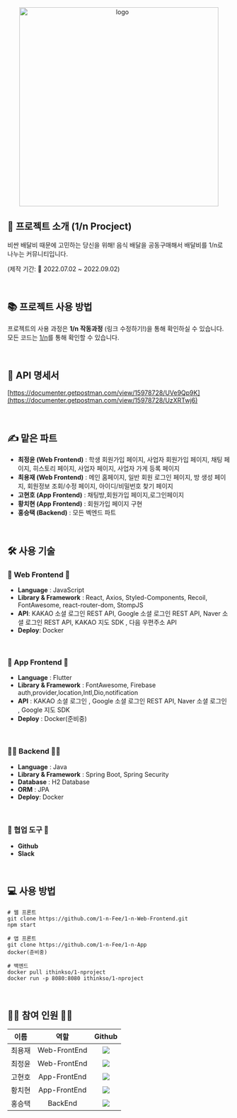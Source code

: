 <div align="center">
  
<img width="450" alt="logo" src="https://user-images.githubusercontent.com/51076814/188084065-3ee7b52f-47ac-46c1-a366-d400158066da.png">


</div>

## 🍕 프로젝트 소개 (1/n Procject)
비싼 배달비 때문에 고민하는 당신을 위해! 음식 배달을 공동구매해서 배달비를 1/n로 나누는 커뮤니티입니다.

(제작 기간: 📆 2022.07.02 ~ 2022.09.02)

</br>

## **📚 프로젝트 사용 방법**

프로젝트의 사용 과정은 **1/n 작동과정** (링크 수정하기!)을 통해 확인하실 수 있습니다.<br>
모든 코드는 [1/n](https://github.com/1-n-Fee)를 통해 확인할 수 있습니다.

</br>

## **🔖 API 명세서**

[https://documenter.getpostman.com/view/15978728/UVe9Qp9K](https://documenter.getpostman.com/view/15978728/UzXRTwj6)

</br>

## **✍️ 맡은 파트**

- **최정윤 (Web Frontend)** : 학생 회원가입 페이지, 사업자 회원가입 페이지, 채팅 페이지, 히스토리 페이지, 사업자 페이지, 사업자 가게 등록 페이지
- **최용재 (Web Frontend)** : 메인 홈페이지, 일반 회원 로그인 페이지, 방 생성 페이지, 회원정보 조회/수정 페이지, 아이디/비밀번호 찾기 페이지
- **고현호 (App Frontend)** : 채팅방,회원가입 페이지,로그인페이지
- **황치현 (App Frontend)** : 회원가입 페이지 구현
- **홍승택 (Backend)** : 모든 벡엔드 파트

</br>

## **🛠 사용 기술**

### 🎨 Web Frontend 🎨
- **Language** : JavaScript
- **Library & Framework** : React, Axios, Styled-Components, Recoil, FontAwesome, react-router-dom, StompJS
- **API**: KAKAO 소셜 로그인 REST API, Google 소셜 로그인 REST API, Naver 소셜 로그인 REST API, KAKAO 지도 SDK , 다음 우편주소 API
- **Deploy**: Docker

<br>

### 📱 App Frontend 📱
- **Language** : Flutter
- **Library & Framework** :  FontAwesome, Firebase auth,provider,location,Intl,Dio,notification
- **API** : KAKAO 소셜 로그인 , Google 소셜 로그인 REST API, Naver 소셜 로그인 , Google 지도 SDK
- **Deploy** : Docker(준비중)

<br>

### 🧑‍💻 Backend 🧑‍💻
- **Language** : Java
- **Library & Framework** : Spring Boot, Spring Security
- **Database** : H2 Database
- **ORM** : JPA
- **Deploy**: Docker

<br>

### 👫 협업 도구 👫

- **Github**
- **Slack**

</br>

## **💻 사용 방법**

```
# 웹 프론트
git clone https://github.com/1-n-Fee/1-n-Web-Frontend.git 
npm start 

# 앱 프론트
git clone https://github.com/1-n-Fee/1-n-App
docker(준비중)

# 백엔드
docker pull ithinkso/1-nproject
docker run -p 8080:8080 ithinkso/1-nproject
```

</br>

## **👨‍💻 참여 인원 👩‍💻**
|  이름  |   역할    |                                                                                                  Github                                                                                                   |
| :----: | :-------: | :-------------------------------------------------------------------------------------------------------------------------------------------------------------------------------------------------------: |
| 최용재 | Web-FrontEnd  |        <a href="https://github.com/yjc2021"><img src="https://img.shields.io/badge/yjc2021-acb9f6?style=flat-square&logo=github&logoColor=white&link=https://github.com/yjc2021"/></a>        |
| 최정윤 | Web-FrontEnd | <a href="https://github.com/c-jeongyyun"><img src="https://img.shields.io/badge/cjeongyyun-80396a?style=flat-square&logo=github&logoColor=white&link=https://github.com/c-jeongyyun"/></a> |
| 고현호 | App-FrontEnd |    <a href="https://github.com/zxver1000"><img src="https://img.shields.io/badge/zxver1000-d499d4?style=flat-square&logo=github&logoColor=white&link=https://github.com/zxver1000"/></a>     |
| 황치현 | App-FrontEnd  |      <a href="https://github.com/clgusdl2"><img src="https://img.shields.io/badge/clgusdl2-339933?style=flat-square&logo=github&logoColor=white&link=https://github.com/clgusdl2"/></a>      |
| 홍승택 | BackEnd  |        <a href="https://github.com/redcarrot1"><img src="https://img.shields.io/badge/IThinkSo-80c9f8?style=flat-square&logo=github&logoColor=white&link=https://github.com/redcarrot1"/></a>|

